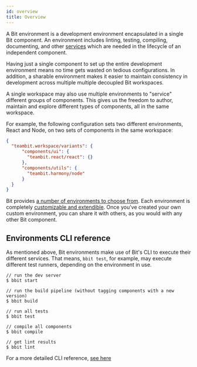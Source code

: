 ```yaml
---
id: overview
title: Overview
---
```


A Bit environment is a development environment encapsulated in a single Bit component. An environment includes linting, testing, compiling, documenting, and other [services](/docs/environments/environment-services) which are needed in the lifecycle of an independent component.

Having just a single component to set up the entire development environment means no time gets wasted on tedious configurations. In addition, a sharable environment makes it easier to maintain consistency in development across multiple multiple decoupled Bit workspaces.

A single workspace may also use multiple environments to "service" different groups of components. This gives us the freedom to author, maintain and explore different types of components, all in the same workspace.

For example, the following configuration sets two different environments, React and Node, on two sets of components in the same workspace:

```json
{
  "teambit.workspace/variants": {
      "components/ui": {
        "teambit.react/react": {}
      },
      "components/utils": {
        "teambit.harmony/node"
      }
  }
}
```

Bit provides [a number of environments to choose from](/docs/environments/choose-an-environment). Each environment is completely [customizable and extendible](/docs/environments/build-environment). Once you've created your own custom environment, you can share it with others, as you would with any other Bit component.

## Environments CLI reference

As mentioned above, Bit environments make use of Bit's CLI to execute their different services. That means, `bbit test`, for example, may execute different test runners, depending on the environment in use.

```shell
// run the dev server
$ bbit start

// run the build pipeline (without tagging components with a new version)
$ bbit build

// run all tests
$ bbit test

// compile all components
$ bbit compile

// get lint results
$ bbit lint
```

For a more detailed CLI reference, [see here](/docs/cli/cheat-sheet)
